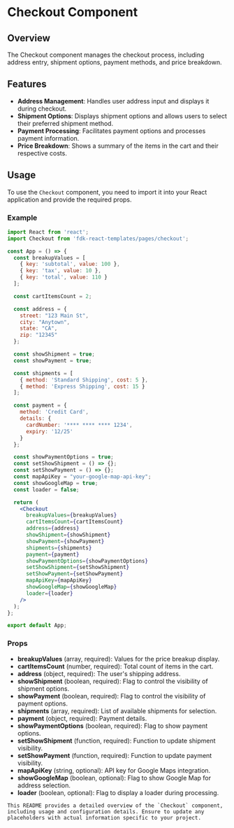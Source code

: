 # Checkout Component

## Overview
The Checkout component manages the checkout process, including address entry, shipment options, payment methods, and price breakdown.

## Features
- **Address Management**: Handles user address input and displays it during checkout.
- **Shipment Options**: Displays shipment options and allows users to select their preferred shipment method.
- **Payment Processing**: Facilitates payment options and processes payment information.
- **Price Breakdown**: Shows a summary of the items in the cart and their respective costs.

## Usage
To use the `Checkout` component, you need to import it into your React application and provide the required props.

### Example
```jsx
import React from 'react';
import Checkout from 'fdk-react-templates/pages/checkout';

const App = () => {
  const breakupValues = [
    { key: 'subtotal', value: 100 },
    { key: 'tax', value: 10 },
    { key: 'total', value: 110 }
  ];

  const cartItemsCount = 2;

  const address = {
    street: "123 Main St",
    city: "Anytown",
    state: "CA",
    zip: "12345"
  };

  const showShipment = true;
  const showPayment = true;

  const shipments = [
    { method: 'Standard Shipping', cost: 5 },
    { method: 'Express Shipping', cost: 15 }
  ];

  const payment = {
    method: 'Credit Card',
    details: {
      cardNumber: '**** **** **** 1234',
      expiry: '12/25'
    }
  };

  const showPaymentOptions = true;
  const setShowShipment = () => {};
  const setShowPayment = () => {};
  const mapApiKey = "your-google-map-api-key";
  const showGoogleMap = true;
  const loader = false;

  return (
    <Checkout
      breakupValues={breakupValues}
      cartItemsCount={cartItemsCount}
      address={address}
      showShipment={showShipment}
      showPayment={showPayment}
      shipments={shipments}
      payment={payment}
      showPaymentOptions={showPaymentOptions}
      setShowShipment={setShowShipment}
      setShowPayment={setShowPayment}
      mapApiKey={mapApiKey}
      showGoogleMap={showGoogleMap}
      loader={loader}
    />
  );
};

export default App;

```

### Props
- **breakupValues** (array, required): Values for the price breakup display.
- **cartItemsCount** (number, required): Total count of items in the cart.
- **address** (object, required): The user's shipping address.
- **showShipment** (boolean, required): Flag to control the visibility of shipment options.
- **showPayment** (boolean, required): Flag to control the visibility of payment options.
- **shipments** (array, required): List of available shipments for selection.
- **payment** (object, required): Payment details.
- **showPaymentOptions** (boolean, required): Flag to show payment options.
- **setShowShipment** (function, required): Function to update shipment visibility.
- **setShowPayment** (function, required): Function to update payment visibility.
- **mapApiKey** (string, optional): API key for Google Maps integration.
- **showGoogleMap** (boolean, optional): Flag to show Google Map for address selection.
- **loader** (boolean, optional): Flag to display a loader during processing.

```
This README provides a detailed overview of the `Checkout` component, including usage and configuration details. Ensure to update any placeholders with actual information specific to your project.
